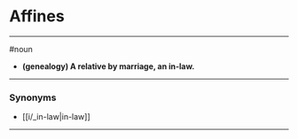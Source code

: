 # Affines
---
#noun
- **(genealogy) A relative by marriage, an in-law.**
---
### Synonyms
- [[i/_in-law|in-law]]
---
